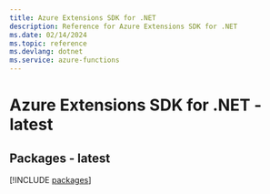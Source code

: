 ```yaml
---
title: Azure Extensions SDK for .NET
description: Reference for Azure Extensions SDK for .NET
ms.date: 02/14/2024
ms.topic: reference
ms.devlang: dotnet
ms.service: azure-functions
---
```

# Azure Extensions SDK for .NET - latest
## Packages - latest
[!INCLUDE [packages](extensions-index.md)]